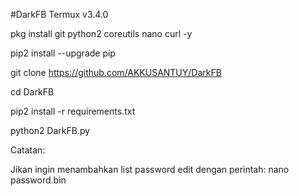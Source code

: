 #DarkFB Termux v3.4.0

pkg install git python2 coreutils nano curl -y

pip2 install --upgrade pip

git clone https://github.com/AKKUSANTUY/DarkFB

cd DarkFB

pip2 install -r requirements.txt

python2 DarkFB.py

Catatan:

Jikan ingin menambahkan list password edit dengan perintah:
nano password.bin
